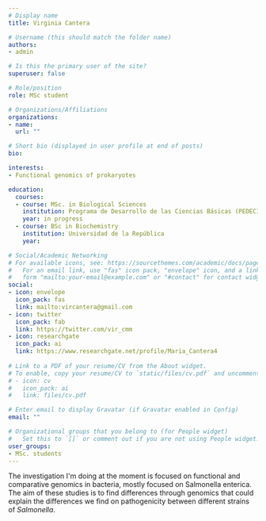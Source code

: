 ```yaml
---
# Display name
title: Virginia Cantera

# Username (this should match the folder name)
authors:
- admin

# Is this the primary user of the site?
superuser: false

# Role/position
role: MSc student

# Organizations/Affiliations
organizations:
- name: 
  url: ""

# Short bio (displayed in user profile at end of posts)
bio: 

interests:
- Functional genomics of prokaryotes

education:
  courses:
  - course: MSc. in Biological Sciences
    institution: Programa de Desarrollo de las Ciencias Básicas (PEDECIBA)
    year: in progress
  - course: BSc in Biochemistry 
    institution: Universidad de la República 
    year: 

# Social/Academic Networking
# For available icons, see: https://sourcethemes.com/academic/docs/page-builder/#icons
#   For an email link, use "fas" icon pack, "envelope" icon, and a link in the
#   form "mailto:your-email@example.com" or "#contact" for contact widget.
social:
- icon: envelope
  icon_pack: fas
  link: mailto:vircantera@gmail.com
- icon: twitter
  icon_pack: fab
  link: https://twitter.com/vir_cmm
- icon: researchgate  
  icon_pack: ai
  link: https://www.researchgate.net/profile/Maria_Cantera4
  
# Link to a PDF of your resume/CV from the About widget.
# To enable, copy your resume/CV to `static/files/cv.pdf` and uncomment the lines below.
# - icon: cv
#   icon_pack: ai
#   link: files/cv.pdf

# Enter email to display Gravatar (if Gravatar enabled in Config)
email: ""

# Organizational groups that you belong to (for People widget)
#   Set this to `[]` or comment out if you are not using People widget.
user_groups:
- MSc. students
---
```


The investigation I'm doing at the moment is focused on functional and comparative genomics in bacteria, mostly focused on Salmonella enterica. The aim of these studies is to find differences through genomics that could explain the differences we find on pathogenicity between different strains of *Salmonella*.
